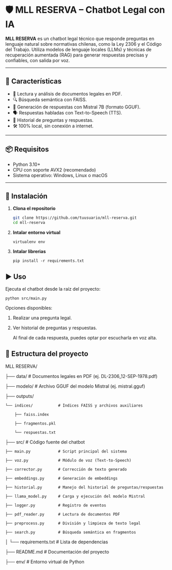 # 🛡️ MLL RESERVA – Chatbot Legal con IA

**MLL RESERVA** es un chatbot legal técnico que responde preguntas en lenguaje natural sobre normativas chilenas, como la Ley 2306 y el Código del Trabajo. Utiliza modelos de lenguaje locales (LLMs) y técnicas de recuperación aumentada (RAG) para generar respuestas precisas y confiables, con salida por voz.

---

## 🚀 Características

- 📄 Lectura y análisis de documentos legales en PDF.
- 🔍 Búsqueda semántica con FAISS.
- 🧠 Generación de respuestas con Mistral 7B (formato GGUF).
- 🗣️ Respuestas habladas con Text-to-Speech (TTS).
- 🧾 Historial de preguntas y respuestas.
- 🛠️ 100% local, sin conexión a internet.

---

## 📦 Requisitos

- Python 3.10+
- CPU con soporte AVX2 (recomendado)
- Sistema operativo: Windows, Linux o macOS

---

## 🧪 Instalación

1. **Clona el repositorio**
   ```bash
   git clone https://github.com/tuusuario/mll-reserva.git
   cd mll-reserva
   ```
2. **Intalar entorno virtual**
   ```shell
   virtualenv env
   ```
2. **Intalar librerias**
   ```shell
   pip install -r requirements.txt
   ```


## ▶️ Uso
Ejecuta el chatbot desde la raíz del proyecto:
   ```shell
   python src/main.py
   ```

   Opciones disponibles:
   1. Realizar una pregunta legal.

   2. Ver historial de preguntas y respuestas.

      Al final de cada respuesta, puedes optar por escucharla en voz alta.

## 📁 Estructura del proyecto

MLL RESERVA/

├── data/                  # Documentos legales en PDF (ej. DL-2306_12-SEP-1978.pdf)

├── modelo/                # Archivo GGUF del modelo Mistral (ej. mistral.gguf)

├── outputs/

    └── indices/           # Índices FAISS y archivos auxiliares

        ├── faiss.index

        ├── fragmentos.pkl

        └── respuestas.txt

├── src/                   # Código fuente del chatbot

    ├── main.py            # Script principal del sistema

    ├── voz.py             # Módulo de voz (Text-to-Speech)

    ├── corrector.py       # Corrección de texto generado

    ├── embeddings.py      # Generación de embeddings

    ├── historial.py       # Manejo del historial de preguntas/respuestas

    ├── llama_model.py     # Carga y ejecución del modelo Mistral

    ├── logger.py          # Registro de eventos

    ├── pdf_reader.py      # Lectura de documentos PDF

    ├── preprocess.py      # División y limpieza de texto legal

    ├── search.py          # Búsqueda semántica en fragmentos

 │   └── requirements.txt   # Lista de dependencias

├── README.md              # Documentación del proyecto

├── env/                   # Entorno virtual de Python
